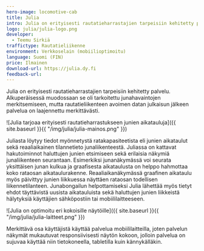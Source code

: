 ```yaml
---
hero-image: locomotive-cab
title: Julia
intro: Julia on erityisesti rautatieharrastajien tarpeisiin kehitetty palvelu, joka näyttää avoimesta rajapinnasta junien aikataulut ja kulkutiedot.
logo: julia/julia-logo.png
developer:
  - Teemu Sirkiä
traffictype: Rautatieliikenne
environment: Verkkoselain (mobiilioptimoitu)
language: Suomi (FIN)
price: Ilmainen
download-url: https://julia.dy.fi
feedback-url:
---
```


Julia on erityisesti rautatieharrastajien tarpeisiin kehitetty palvelu. Alkuperäisessä muodossaan se oli tarkoitettu junahavaintojen merkitsemiseen, mutta rautatieliikenteen avoimen datan julkaisun jälkeen palvelua on laajennettu merkittävästi.

![Julia tarjoaa erityisesti rautatieharrastukseen junien aikatauluja]({{ site.baseurl }}{{ "/img/julia/julia-mainos.png" }})

Juliasta löytyy tiedot myönnetystä ratakapasiteetista eli junien aikataulut sekä reaaliaikainen tilannetieto junaliikenteestä. Juliassa on kattavat hakutoiminnot haluttujen junien etsimiseen sekä erilaisia näkymiä junaliikenteen seurantaan. Esimerkiksi junanäkymässä voi seurata yksittäisen junan kulkua ja graafisesta aikataulusta on helppo hahmottaa koko rataosan aikataulurakenne. Reaaliaikanäkymässä graafinen aikataulu myös päivittyy junien liikkuessa näyttäen rataosan todellisen liikennetilanteen. Junabongailun helpottamiseksi Julia lähettää myös tietyt ehdot täyttävistä uusista aikatauluista sekä haluttujen junien liikkeistä hälytyksiä käyttäjien sähköpostiin tai mobiililaitteeseen.

![Julia on optimoitu eri kokoisille näytöille]({{ site.baseurl }}{{ "/img/julia/julia-laitteet.png" }})

Merkittävä osa käyttäjistä käyttää palvelua mobiililaitteilla, joten palvelun näkymät mukautuvat responsiivisesti näytön kokoon, jolloin palvelua on sujuvaa käyttää niin tietokoneella, tabletilla kuin kännykälläkin. 